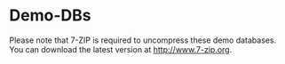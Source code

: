 # Demo-DBs

Please note that 7-ZIP is required to uncompress these demo databases.  You can download the latest version at http://www.7-zip.org.
